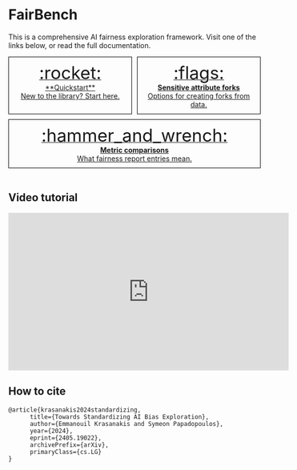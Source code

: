 # FairBench

This is a comprehensive AI fairness exploration framework. 
Visit one of the links below, or read the full documentation.

<div style="display: flex; flex-wrap: wrap; gap: 10px;" markdown="span">

  <a href="quickstart/" style="border: 1px solid black; padding: 10px; flex: 1; text-align: center;" markdown="span">
    <span style="font-size: 250%"> :rocket: </span><br>**Quickstart**<br> New to the library? Start here.
  </a>

  <a href="basics/forks/" style="border: 1px solid black; padding: 10px; flex: 1; text-align: center;" markdown="span">
    <span style="font-size: 250%"> :flags: </span> <br><b>Sensitive attribute forks</b> <br>Options for creating forks from data.
  </a>

  <a href="record/comparisons/" style="border: 1px solid black; padding: 10px; flex: 1; text-align: center;" markdown="span">
    <span style="font-size: 250%"> :hammer_and_wrench: </span> <br><b>Metric comparisons</b> <br>What fairness report entries mean.
  </a>
    
</div>

<br>

## Video tutorial

<iframe width="560" height="315" src="https://www.youtube.com/embed/vJIK3Kc65pA" frameborder="0" allow="accelerometer; autoplay; encrypted-media; gyroscope; picture-in-picture" allowfullscreen></iframe>



## How to cite

```
@article{krasanakis2024standardizing,
      title={Towards Standardizing AI Bias Exploration}, 
      author={Emmanouil Krasanakis and Symeon Papadopoulos},
      year={2024},
      eprint={2405.19022},
      archivePrefix={arXiv},
      primaryClass={cs.LG}
}
```